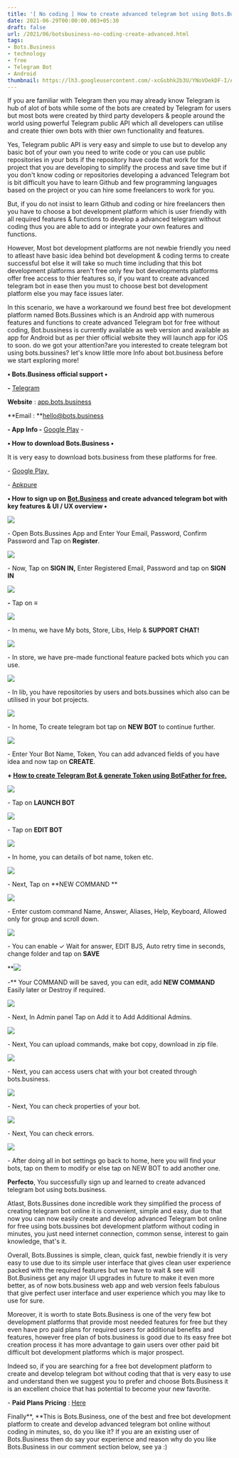 ```yaml
---
title: '[ No coding ] How to create advanced telegram bot using Bots.Business for free.'
date: 2021-06-29T00:00:00.003+05:30
draft: false
url: /2021/06/botsbusiness-no-coding-create-advanced.html
tags: 
- Bots.Business
- technology
- free
- Telegram Bot
- Android
thumbnail: https://lh3.googleusercontent.com/-xcGsbhk2b3U/YNoVOekDF-I/AAAAAAAAFTY/EDoHsQ44-kMxDlk-cn3SRr3cMosbTlKMACLcBGAsYHQ/s1600/1624905012855608-0.png
---
```


  

If you are familiar with Telegram then you may already know Telegram is hub of alot of bots while some of the bots are created by Telegram for users but most bots were created by third party developers & people around the world using powerful Telegram public API which all developers can utilise and create thier own bots with thier own functionality and features.

  

Yes, Telegram public API is very easy and simple to use but to develop any basic bot of your own you need to write code or you can use public repositories in your bots if the repository have code that work for the project that you are developing to simplify the process and save time but if you don't know coding or repositories developing a advanced Telegram bot is bit difficult you have to learn Github and few programming languages based on the project or you can hire some freelancers to work for you.

  

But, if you do not insist to learn Github and coding or hire freelancers then you have to choose a bot development platform which is user friendly with all required features & functions to develop a advanced telegram without coding thus you are able to add or integrate your own features and functions.

  

However, Most bot development platforms are not newbie friendly you need to atleast have basic idea behind bot development & coding terms to create successful bot else it will take so much time including that this bot development platforms aren't free only few bot developments platforms offer free access to thier features so, if you want to create advanced telegram bot in ease then you must to choose best bot development platform else you may face issues later.

  

In this scenario, we have a workaround we found best free bot development platform named Bots.Bussines which is an Android app with numerous features and functions to create advanced Telegram bot for free without coding, Bot.bussiness is currently available as web version and available as app for Android but as per thier official website they will launch app for iOS to soon. do we got your attention?are you interested to create telegram bot using bots.bussines? let's know little more Info about bot.business before we start exploring more!

  

**• Bots.Business official support •**

**\-** [Telegram](https://t.me/chatbotsbusiness)

  

**Website** : [app.bots.business](https://app.bots.business)

**Email : **[hello@bots.business](http://hello@bots.business)  

**\- App Info -** [Google Play](https://play.google.com/store/apps/details?id=bb_app.com.bots.business) - 

**• How to download Bots.Business •**

It is very easy to download bots.business from these platforms for free.

  

\- [Google Play ](https://t.me/chatbotsbusiness)

\- [Apkpure](https://m.apkpure.com/bots-business-%E2%80%93-create-your-own-bot/bb_app.com.bots.business)

**• How to sign up on [Bot.Business](https://.www.Bot.Business) and create advanced telegram bot with key features & UI / UX overview •**

 ![](https://lh3.googleusercontent.com/-mcC4lfns_Kc/YNoVM_9xcrI/AAAAAAAAFTU/BoYL9vXcWfMCE_Q7_uttgVaKpKnJIwfXACLcBGAsYHQ/s1600/1624905007330903-1.png) 

\- Open Bots.Bussines App and Enter Your Email, Password, Confirm Password and Tap on **Register**.

  

 ![](https://lh3.googleusercontent.com/-8GHijZjOfrM/YNoVLr24WLI/AAAAAAAAFTM/bu9u48WF3UI2NJfgCdbBey-c8P_HsKeZgCLcBGAsYHQ/s1600/1624905002266844-2.png) 

  

  

\- Now, Tap on **SIGN IN,** Enter Registered Email, Password and tap on **SIGN IN**

 ![](https://lh3.googleusercontent.com/-V_W79tAsA5I/YNoVKT0AwuI/AAAAAAAAFTI/k264ca4XN6wH882EBqT2b9gmbrjPTWqjgCLcBGAsYHQ/s1600/1624904998111172-3.png) 

  

**\-** Tap on **≡**

 **![](https://lh3.googleusercontent.com/-0ttDK9lxJ1o/YNoVJfYNWoI/AAAAAAAAFTE/wNCUfLMu0JM3G6sLADcwBM3olHumij4oQCLcBGAsYHQ/s1600/1624904993807651-4.png)** 

\- In menu, we have My bots, Store, Libs, Help & **SUPPORT CHAT!**

 **![](https://lh3.googleusercontent.com/-iL2ZUgKT4ZU/YNoVIfu7zSI/AAAAAAAAFTA/Kj1MZYCqcwYgsqR74-zqPGSk2kGkyuM1wCLcBGAsYHQ/s1600/1624904989363697-5.png)** 

  

\- In store, we have pre-made functional feature packed bots which you can use.

  

 ![](https://lh3.googleusercontent.com/-EBncnxMVwd8/YNoVHHT60JI/AAAAAAAAFS8/Kc6IAstFJAUWXsS0rWKrSvpvRLAWcvveQCLcBGAsYHQ/s1600/1624904984880610-6.png) 

  

\- In lib, you have repositories by users and bots.bussines which also can be utilised in your bot projects.

  

 ![](https://lh3.googleusercontent.com/-ADU9SXLZWeo/YNoVGMFsVAI/AAAAAAAAFS4/nLtLLGWnKL4q-zoSRuGdIknIjvS9nUDNACLcBGAsYHQ/s1600/1624904981058915-7.png) 

  

\- In home, To create telegram bot tap on **NEW BOT** to continue further.

  

 ![](https://lh3.googleusercontent.com/-xU-DbRY3Npw/YNoVFAicn7I/AAAAAAAAFS0/hJn1yUcy25gN2Sfc1jrJquVOL0vT_fxRACLcBGAsYHQ/s1600/1624904976301277-8.png) 

  

\- Enter Your Bot Name, Token, You can add advanced fields of you have idea and now tap on **CREATE**.  

  

**\+ [How to create Telegram Bot & generate Token using BotFather for free.](https://www.techtracker.in/2021/04/how-to-create-telegram-bot.html)**

  

 ![](https://lh3.googleusercontent.com/-KZNmuYjphXk/YNoVD18HxZI/AAAAAAAAFSw/zgrJessqe60vXlMAmItaManXOFA0GpbJACLcBGAsYHQ/s1600/1624904972112713-9.png) 

  

  

\- Tap on **LAUNCH BOT**

  

 ![](https://lh3.googleusercontent.com/-aawx2RzGbro/YNoVCwBbwSI/AAAAAAAAFSs/KAn03efZ0HIdWaJ6ZGtoAlRvK8ui1FitQCLcBGAsYHQ/s1600/1624904967505929-10.png) 

  

  

\- Tap on **EDIT BOT**

 **![](https://lh3.googleusercontent.com/-thtsfwRceww/YNoVBtjE6GI/AAAAAAAAFSo/uhUlguT4maMnwtNlpmkAbX8TOg_Us7JkQCLcBGAsYHQ/s1600/1624904962920218-11.png)** 

**\-** In home, you can details of bot name, token etc.

  

 ![](https://lh3.googleusercontent.com/--1NOUXASz1Q/YNoVAmt6SRI/AAAAAAAAFSk/SR4RlbjiLloydU4etcVogfkRqv4pwemtwCLcBGAsYHQ/s1600/1624904958739964-12.png) 

  

  

\- Next, Tap on **NEW COMMAND **

 **![](https://lh3.googleusercontent.com/-a3zDNwsgve8/YNoU_Wl2gHI/AAAAAAAAFSg/Xyhwy9s82fUOxO6E24x_9zrun35ia0mOACLcBGAsYHQ/s1600/1624904953419163-13.png)** 

  

\- Enter custom command Name, Answer, Aliases, Help, Keyboard, Allowed only for group and scroll down.

  

 ![](https://lh3.googleusercontent.com/-hkbntHvfNgc/YNoU-NcqbdI/AAAAAAAAFSc/i1zm-53ynF8zWl4bZPe5E3xrMvpO2kzLQCLcBGAsYHQ/s1600/1624904949146659-14.png) 

  

\- You can enable ✓ Wait for answer, EDIT BJS, Auto retry time in seconds, change folder and tap on **SAVE**

 **![](https://lh3.googleusercontent.com/-jV_9O5nhQZ0/YNoU9Jz4HtI/AAAAAAAAFSY/bTJCsW6iMXIRFWKRk0eIyEjtlVn4yJGywCLcBGAsYHQ/s1600/1624904944372838-15.png) 

\-** Your COMMAND will be saved, you can edit, add **NEW COMMAND** Easily later or Destroy if required.

  

 ![](https://lh3.googleusercontent.com/-KPBY49A6_QA/YNoU70teGaI/AAAAAAAAFSU/r5XjVK5JKbEgVnxCDhPxK8GfU4wtvN4JwCLcBGAsYHQ/s1600/1624904939739315-16.png) 

  

\- Next, In Admin panel Tap on Add it to Add Additional Admins.

  

 ![](https://lh3.googleusercontent.com/-RgoTJy-55dE/YNoU6kPVI2I/AAAAAAAAFSQ/N-4kgs9vbzcoztfnpL9PRuCq8V_zQ-zQgCLcBGAsYHQ/s1600/1624904934756263-17.png) 

  

  

\- Next, You can upload commands, make bot copy, download in zip file.

  

 ![](https://lh3.googleusercontent.com/-964PxjNNr4U/YNoU5cIaBSI/AAAAAAAAFSM/C_w9dTrR9Fca2BMseaceXBh-5dBGFUTqwCLcBGAsYHQ/s1600/1624904929580175-18.png) 

  

\- Next, you can access users chat with your bot created through bots.business.

  

 ![](https://lh3.googleusercontent.com/-izc5C4UoQT8/YNoU4DaHSEI/AAAAAAAAFSI/JSi1T44I_wMJ0NAriSypCx6boUDELO-CwCLcBGAsYHQ/s1600/1624904924228632-19.png) 

  

\- Next, You can check properties of your bot.

  

 ![](https://lh3.googleusercontent.com/-hLpC3f5YLgg/YNoU2678hAI/AAAAAAAAFSE/IVANWW-86vAwYe1jZklFevkvcetesEnWACLcBGAsYHQ/s1600/1624904918812233-20.png) 

  

\- Next, You can check errors.

  

 ![](https://lh3.googleusercontent.com/-cnxyJlsAqyA/YNoU1apunII/AAAAAAAAFSA/9YJpa3Y612or6NsI_6E5fTgMEbqTl6lLwCLcBGAsYHQ/s1600/1624904910850562-21.png) 

  

  

  

\- After doing all in bot settings go back to home, here you will find your bots, tap on them to modify or else tap on NEW BOT to add another one.

  

**Perfecto**, You successfully sign up and learned to create advanced telegram bot using bots.business.

  

Atlast, Bots.Bussines done incredible work they simplified the process of creating telegram bot online it is convenient, simple and easy, due to that now you can now easily create and develop advanced Telegram bot online for free using bots.bussines bot development platform without coding in minutes, you just need internet connection, common sense, interest to gain knowledge, that's it.  

  

Overall, Bots.Bussines is simple, clean, quick fast, newbie friendly it is very easy to use due to its simple user interface that gives clean user experience packed with the required features but we have to wait & see will Bot.Business get any major UI upgrades in future to make it even more better, as of now bots.business web app and web version feels fabulous that give perfect user interface and user experience which you may like to use for sure.  

  

Moreover, it is worth to state Bots.Business is one of the very few bot development platforms that provide most needed features for free but they even have pro paid plans for required users for additional benefits and features, however free plan of bots.business is good due to its easy free bot creation process it has more advantage to gain users over other paid bit difficult bot development platforms which is major prospect.

  

Indeed so, if you are searching for a free bot development platform to create and develop telegram bot without coding that that is very easy to use and understand then we suggest you to prefer and choose Bots.Business it is an excellent choice that has potential to become your new favorite.  

  

\- **Paid Plans Pricing** : [Here](https://bots.business/)

  

Finally**, **This is Bots.Business, one of the best and free bot development platform to create and develop advanced telegram bot online without coding in minutes, so, do you like it? If you are an existing user of Bots.Business then do say your experience and reason why do you like Bots.Business in our comment section below, see ya :)